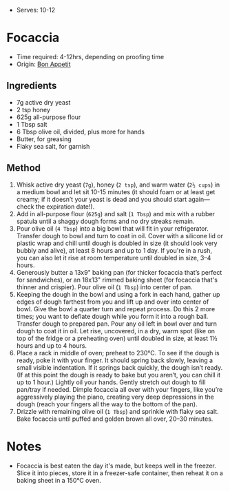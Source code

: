 * Serves: 10-12
# Focaccia
* Time required: 4-12hrs, depending on proofing time
* Origin: [Bon Appetit](https://www.bonappetit.com/recipe/easy-no-knead-focaccia)

## Ingredients
* 7g active dry yeast
* 2 tsp honey
* 625g all-purpose flour
* 1 Tbsp salt
* 6 Tbsp olive oil, divided, plus more for hands
* Butter, for greasing
* Flaky sea salt, for garnish
## Method
1. Whisk active dry yeast (`7g`), honey (`2 tsp`), and warm water (`2½ cups`) in a medium bowl and let sit 10-15 minutes (it should foam or at least get creamy; if it doesn’t your yeast is dead and you should start again—check the expiration date!).
1. Add in all-purpose flour (`625g`) and salt (`1 Tbsp`) and mix with a rubber spatula until a shaggy dough forms and no dry streaks remain.
1. Pour olive oil (`4 Tbsp`) into a big bowl that will fit in your refrigerator. Transfer dough to bowl and turn to coat in oil. Cover with a silicone lid or plastic wrap and chill until dough is doubled in size (it should look very bubbly and alive), at least 8 hours and up to 1 day. If you're in a rush, you can also let it rise at room temperature until doubled in size, 3–4 hours.
1. Generously butter a 13x9" baking pan (for thicker focaccia that’s perfect for sandwiches), or an 18x13" rimmed baking sheet (for focaccia that's thinner and crispier). Pour olive oil (`1 Tbsp`) into center of pan. 
1. Keeping the dough in the bowl and using a fork in each hand, gather up edges of dough farthest from you and lift up and over into center of bowl. Give the bowl a quarter turn and repeat process. Do this 2 more times; you want to deflate dough while you form it into a rough ball. Transfer dough to prepared pan. Pour any oil left in bowl over and turn dough to coat it in oil. Let rise, uncovered, in a dry, warm spot (like on top of the fridge or a preheating oven) until doubled in size, at least 1½ hours and up to 4 hours.
1. Place a rack in middle of oven; preheat to 230°C. To see if the dough is ready, poke it with your finger. It should spring back slowly, leaving a small visible indentation. If it springs back quickly, the dough isn’t ready. (If at this point the dough is ready to bake but you aren’t, you can chill it up to 1 hour.) Lightly oil your hands. Gently stretch out dough to fill pan/tray if needed. Dimple focaccia all over with your fingers, like you’re aggressively playing the piano, creating very deep depressions in the dough (reach your fingers all the way to the bottom of the pan). 
1. Drizzle with remaining olive oil (`1 Tbsp`) and sprinkle with flaky sea salt. Bake focaccia until puffed and golden brown all over, 20–30 minutes.

# Notes
* Focaccia is best eaten the day it's made, but keeps well in the freezer. Slice it into pieces, store it in a freezer-safe container, then reheat it on a baking sheet in a 150°C oven.
